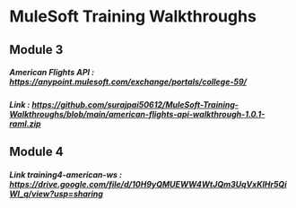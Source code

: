 # MuleSoft Training Walkthroughs

## Module 3
##### American Flights API : https://anypoint.mulesoft.com/exchange/portals/college-59/ <br/>

##### Link : https://github.com/surajpai50612/MuleSoft-Training-Walkthroughs/blob/main/american-flights-api-walkthrough-1.0.1-raml.zip

## Module 4
##### Link training4-american-ws : https://drive.google.com/file/d/10H9yQMUEWW4WtJQm3UqVxKlHr5QiWl_q/view?usp=sharing

